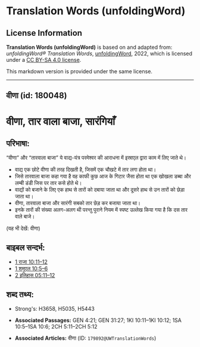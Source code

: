 # Translation Words (unfoldingWord)

## License Information

**Translation Words (unfoldingWord)** is based on and adapted from: _unfoldingWord® Translation Words_, [unfoldingWord](https://unfoldingword.org/utw), 2022, which is licensed under a [CC BY-SA 4.0 license](https://creativecommons.org/licenses/by-sa/4.0/legalcode.en).

This markdown version is provided under the same license.



--------------------------------

## वीणा (id: 180048)

वीणा, तार वाला बाजा, सारंगियाँ
==============================

परिभाषा:
--------

“वीणा” और “तारवाला बाजा” ये वाद्य\-यंत्र परमेश्वर की आराधना में इस्राएल द्वारा काम में लिए जाते थे।

* वाद्य एक छोटे वीणा की तरह दिखती है, जिसमें एक चौखटे में तार लगा होता था।
* जिसे तारवाला बाजा कहा गया है वह काफी कुछ आज के गिटार जैसा होता था एक खोखला डब्बा और लम्बी डंडी जिस पर तार कसे होते थे।
* वाद्यों को बजाने के लिए एक हाथ से तारों को दबाया जाता था और दूसरे हाथ से उन तारों को छेड़ा जाता था।
* वीणा, तारवाला बाजा और सारंगी सबको तार छेड़ कर बजाया जाता था।
* इनके तारों की संख्या अलग\-अलग थी परन्तु पुराने नियम में स्पष्ट उल्लेख किया गया है कि दस तार वाले बाजे।

(यह भी देखें: वीणा)

बाइबल सन्दर्भ:
--------------

* [1 राजा 10:11–12](https://ref.ly/1Kgs0:0)
* [1 शमूएल 10:5–6](https://ref.ly/1Sam0:0)
* [2 इतिहास 05:11–12](https://ref.ly/2Chr0:0)

शब्द तथ्य:
----------

* Strong's: H3658, H5035, H5443

* **Associated Passages:** GEN 4:21; GEN 31:27; 1KI 10:11–1KI 10:12; 1SA 10:5–1SA 10:6; 2CH 5:11–2CH 5:12
* **Associated Articles:** वीणा (ID: `179892@UWTranslationWords`)

